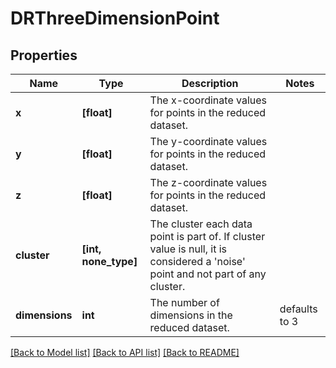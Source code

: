 # DRThreeDimensionPoint


## Properties
Name | Type | Description | Notes
------------ | ------------- | ------------- | -------------
**x** | **[float]** | The x-coordinate values for points in the reduced dataset. | 
**y** | **[float]** | The y-coordinate values for points in the reduced dataset. | 
**z** | **[float]** | The z-coordinate values for points in the reduced dataset. | 
**cluster** | **[int, none_type]** | The cluster each data point is part of. If cluster value is null, it is considered a &#39;noise&#39; point and not part of any cluster. | 
**dimensions** | **int** | The number of dimensions in the reduced dataset. | defaults to 3

[[Back to Model list]](../README.md#documentation-for-models) [[Back to API list]](../README.md#documentation-for-api-endpoints) [[Back to README]](../README.md)



